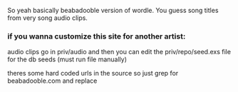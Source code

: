 So yeah basically beabadooble version of wordle. You guess song titles from very song audio clips.


### if you wanna customize this site for another artist:

audio clips go in priv/audio and then you can edit the priv/repo/seed.exs file for the db seeds (must run file manually)

theres some hard coded urls in the source so just grep for beabadooble.com and replace
